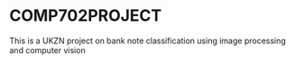 # COMP702PROJECT
This is a UKZN project on bank note classification using image processing and computer vision
